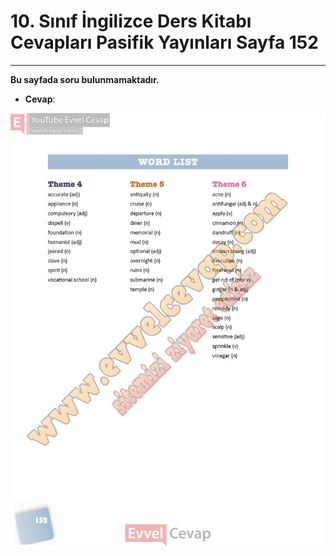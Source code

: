 # 10. Sınıf İngilizce Ders Kitabı Cevapları Pasifik Yayınları Sayfa 152

---

**Bu sayfada soru bulunmamaktadır.**

-   **Cevap**:

![Image 1](./image_1.jpg)